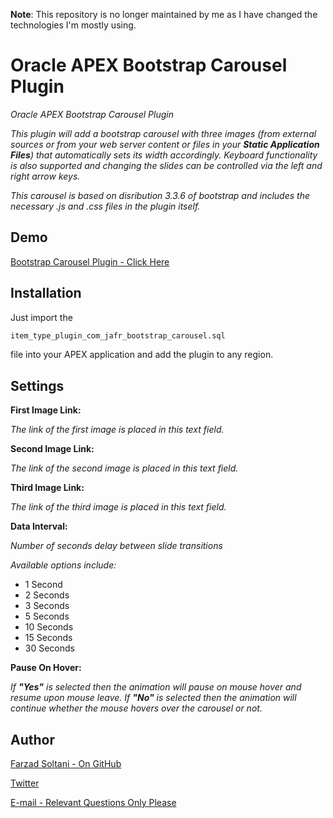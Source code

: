 **Note**: This repository is no longer maintained by me as I have changed the technologies I'm mostly using.

# Oracle APEX Bootstrap Carousel Plugin
_Oracle APEX Bootstrap Carousel Plugin_

_This plugin will add a bootstrap carousel with three images (from external sources or from your web server content or files in your **Static Application Files**) that automatically sets its width accordingly. Keyboard functionality is also supported and changing the slides can be controlled via the left and right arrow keys._

_This carousel is based on disribution 3.3.6 of bootstrap and includes the necessary .js and .css files in the plugin itself._

## Demo
[Bootstrap Carousel Plugin - Click Here](https://apex.oracle.com/pls/apex/f?p=48547:1)

## Installation
Just import the 
```html
item_type_plugin_com_jafr_bootstrap_carousel.sql
```
file into your APEX application and add the plugin to any region.

## Settings

**First Image Link:**

_The link of the first image is placed in this text field._


**Second Image Link:**

_The link of the second image is placed in this text field._


**Third Image Link:**

_The link of the third image is placed in this text field._


**Data Interval:**

_Number of seconds delay between slide transitions_

_Available options include:_

* 1 Second
* 2 Seconds
* 3 Seconds
* 5 Seconds
* 10 Seconds
* 15 Seconds
* 30 Seconds

**Pause On Hover:**

_If **"Yes"** is selected then the animation will pause on mouse hover and resume upon mouse leave. If **"No"** is selected then the animation will continue whether the mouse hovers over the carousel or not._
## Author

[Farzad Soltani - On GitHub](https://github.com/farzadso)

[Twitter](https://www.twitter.com/FarzadSo)

[E-mail - Relevant Questions Only Please](mailto:farzad.au@gmail.com)
